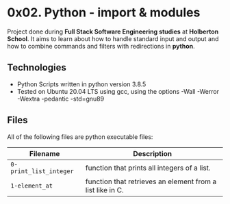 # 0x02. Python - import & modules

Project done during **Full Stack Software Engineering studies** at **Holberton School**. It aims to learn about how to handle standard input and output and how to combine commands and filters with redirections in **python**.

## Technologies

- Python Scripts written in python version 3.8.5
- Tested on Ubuntu 20.04 LTS using gcc, using the options -Wall -Werror -Wextra -pedantic -std=gnu89

## Files

All of the following files are python executable files:

| Filename               | Description                                               |
| ---------------------- | --------------------------------------------------------- |
| `0-print_list_integer` | function that prints all integers of a list.              |
| `1-element_at`         | function that retrieves an element from a list like in C. |
